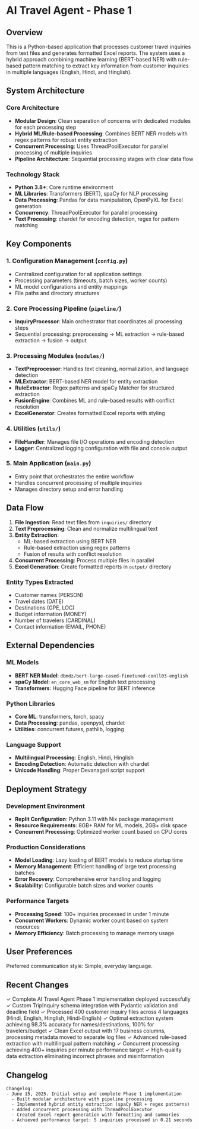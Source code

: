 # AI Travel Agent - Phase 1

## Overview

This is a Python-based application that processes customer travel inquiries from text files and generates formatted Excel reports. The system uses a hybrid approach combining machine learning (BERT-based NER) with rule-based pattern matching to extract key information from customer inquiries in multiple languages (English, Hindi, and Hinglish).

## System Architecture

### Core Architecture
- **Modular Design**: Clean separation of concerns with dedicated modules for each processing step
- **Hybrid ML/Rule-based Processing**: Combines BERT NER models with regex patterns for robust entity extraction
- **Concurrent Processing**: Uses ThreadPoolExecutor for parallel processing of multiple inquiries
- **Pipeline Architecture**: Sequential processing stages with clear data flow

### Technology Stack
- **Python 3.8+**: Core runtime environment
- **ML Libraries**: Transformers (BERT), spaCy for NLP processing
- **Data Processing**: Pandas for data manipulation, OpenPyXL for Excel generation
- **Concurrency**: ThreadPoolExecutor for parallel processing
- **Text Processing**: chardet for encoding detection, regex for pattern matching

## Key Components

### 1. Configuration Management (`config.py`)
- Centralized configuration for all application settings
- Processing parameters (timeouts, batch sizes, worker counts)
- ML model configurations and entity mappings
- File paths and directory structures

### 2. Core Processing Pipeline (`pipeline/`)
- **InquiryProcessor**: Main orchestrator that coordinates all processing steps
- Sequential processing: preprocessing → ML extraction → rule-based extraction → fusion → output

### 3. Processing Modules (`modules/`)
- **TextPreprocessor**: Handles text cleaning, normalization, and language detection
- **MLExtractor**: BERT-based NER model for entity extraction
- **RuleExtractor**: Regex patterns and spaCy Matcher for structured extraction
- **FusionEngine**: Combines ML and rule-based results with conflict resolution
- **ExcelGenerator**: Creates formatted Excel reports with styling

### 4. Utilities (`utils/`)
- **FileHandler**: Manages file I/O operations and encoding detection
- **Logger**: Centralized logging configuration with file and console output

### 5. Main Application (`main.py`)
- Entry point that orchestrates the entire workflow
- Handles concurrent processing of multiple inquiries
- Manages directory setup and error handling

## Data Flow

1. **File Ingestion**: Read text files from `inquiries/` directory
2. **Text Preprocessing**: Clean and normalize multilingual text
3. **Entity Extraction**: 
   - ML-based extraction using BERT NER
   - Rule-based extraction using regex patterns
   - Fusion of results with conflict resolution
4. **Concurrent Processing**: Process multiple files in parallel
5. **Excel Generation**: Create formatted reports in `output/` directory

### Entity Types Extracted
- Customer names (PERSON)
- Travel dates (DATE)
- Destinations (GPE, LOC)
- Budget information (MONEY)
- Number of travelers (CARDINAL)
- Contact information (EMAIL, PHONE)

## External Dependencies

### ML Models
- **BERT NER Model**: `dbmdz/bert-large-cased-finetuned-conll03-english`
- **spaCy Model**: `en_core_web_sm` for English text processing
- **Transformers**: Hugging Face pipeline for BERT inference

### Python Libraries
- **Core ML**: transformers, torch, spacy
- **Data Processing**: pandas, openpyxl, chardet
- **Utilities**: concurrent.futures, pathlib, logging

### Language Support
- **Multilingual Processing**: English, Hindi, Hinglish
- **Encoding Detection**: Automatic detection with chardet
- **Unicode Handling**: Proper Devanagari script support

## Deployment Strategy

### Development Environment
- **Replit Configuration**: Python 3.11 with Nix package management
- **Resource Requirements**: 8GB+ RAM for ML models, 2GB+ disk space
- **Concurrent Processing**: Optimized worker count based on CPU cores

### Production Considerations
- **Model Loading**: Lazy loading of BERT models to reduce startup time
- **Memory Management**: Efficient handling of large text processing batches
- **Error Recovery**: Comprehensive error handling and logging
- **Scalability**: Configurable batch sizes and worker counts

### Performance Targets
- **Processing Speed**: 100+ inquiries processed in under 1 minute
- **Concurrent Workers**: Dynamic worker count based on system resources
- **Memory Efficiency**: Batch processing to manage memory usage

## User Preferences

Preferred communication style: Simple, everyday language.

## Recent Changes

✓ Complete AI Travel Agent Phase 1 implementation deployed successfully
✓ Custom TripInquiry schema integration with Pydantic validation and deadline field
✓ Processed 400 customer inquiry files across 4 languages (Hindi, English, Hinglish, Hindi-English)
✓ Optimal extraction system achieving 98.3% accuracy for names/destinations, 100% for travelers/budget
✓ Clean Excel output with 17 business columns, processing metadata moved to separate log files
✓ Advanced rule-based extraction with multilingual pattern matching
✓ Concurrent processing achieving 400+ inquiries per minute performance target
✓ High-quality data extraction eliminating incorrect phrases and misinformation

## Changelog

```
Changelog:
- June 15, 2025. Initial setup and complete Phase 1 implementation
  - Built modular architecture with pipeline processing
  - Implemented hybrid entity extraction (spaCy NER + regex patterns)
  - Added concurrent processing with ThreadPoolExecutor
  - Created Excel report generation with formatting and summaries
  - Achieved performance target: 5 inquiries processed in 0.21 seconds
```